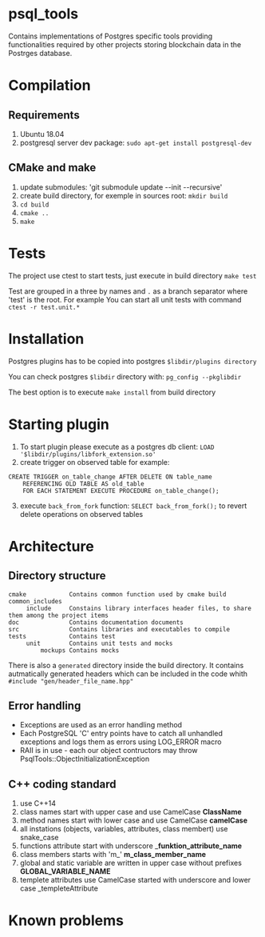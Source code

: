 # psql_tools

Contains implementations of Postgres specific tools providing functionalities required by other projects storing blockchain data in the Postrges database.

# Compilation
## Requirements
1. Ubuntu 18.04
2. postgresql server dev package: `sudo apt-get install postgresql-dev`

## CMake and make
1. update submodules: 'git submodule update --init --recursive'
1. create build directory, for exemple in sources root: `mkdir build`
2. `cd build`
3. `cmake ..`
4. `make`

# Tests
The project use ctest to start tests, just execute in build directory `make test`

Test are grouped in a three by names and `.` as a branch separator where 'test' is the root.
For example You can start all unit tests with command `ctest -r test.unit.*` 

# Installation
Postgres plugins has to be copied into postgres `$libdir/plugins directory`

You can check postgres `$libdir` directory with: `pg_config --pkglibdir`

The best option is to execute `make install` from build directory

# Starting plugin
1. To start plugin please execute as a postgres db client: `LOAD '$libdir/plugins/libfork_extension.so'` 
2. create trigger on observed table for example:
```
CREATE TRIGGER on_table_change AFTER DELETE ON table_name
    REFERENCING OLD TABLE AS old_table
    FOR EACH STATEMENT EXECUTE PROCEDURE on_table_change();
```
3. execute `back_from_fork` function: `SELECT back_from_fork();` to revert delete operations on observed tables

# Architecture
## Directory structure
   ```
   cmake            Contains common function used by cmake build
   common_includes
        include     Constains library interfaces header files, to share them among the project items
   doc              Contains documentation documents
   src              Contains libraries and executables to compile
   tests            Contains test
        unit        Contains unit tests and mocks
            mockups Contains mocks 
   ```
   
There is also a `generated` directory inside the build directory. It contains autmatically generated headers which can be included
in the code whith ```#include "gen/header_file_name.hpp"```
## Error handling
- Exceptions are used as an error handling method
- Each PostgreSQL 'C' entry points have to catch all unhandled exceptions and logs them as errors using LOG_ERROR macro
- RAII is in use - each our object contructors may throw PsqlTools::ObjectInitializationException

## C++ coding standard
1. use C++14
2. class names start with upper case and use CamelCase __ClassName__
3. method names start with lower case and use CamelCase __camelCase__
4. all instations (objects, variables, attributes, class membert) use snake_case
5. functions attribute start with underscore ___funktion_attribute_name__
6. class members starts with 'm_' __m_class_member_name__
7. global and static variable are written in upper case without prefixes __GLOBAL_VARIABLE_NAME__
8. templete attributes use CamelCase started with underscore and lower case  _templeteAttribute

# Known problems
